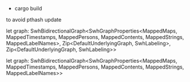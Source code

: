 - cargo build


to avoid pthash update 

let graph: SwhBidirectionalGraph<SwhGraphProperties<MappedMaps<DynMphf>, MappedTimestamps, MappedPersons, MappedContents, MappedStrings, MappedLabelNames>, Zip<DefaultUnderlyingGraph, SwhLabeling>, Zip<DefaultUnderlyingGraph, SwhLabeling>>

let graph: SwhBidirectionalGraph<SwhGraphProperties<MappedMaps<DynMphf>, MappedTimestamps, MappedPersons, MappedContents, MappedStrings, MappedLabelNames>>